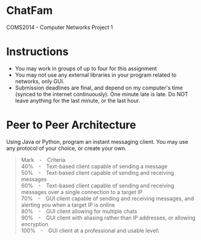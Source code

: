 # ChatFam
COMS2014 - Computer Networks Project 1
# Instructions
- You may work in groups of up to four for this assignment
- You may not use any external libraries in your program related to networks, only GUI.
- Submission deadlines are final, and depend on my computer's time (synced to the internet continuously). One minute late is late. Do NOT leave anything for the last minute, or the last hour.
# Peer to Peer Architecture
Using Java or Python, program an instant messaging client. You may use any protocol of your choice,
or create your own.
> Mark&emsp;-&emsp;Criteria\
> 40%&emsp;-&emsp;Text-based client capable of sending a message\
> 50%&emsp;-&emsp;Text-based client capable of sending and receiving messages\
> 60%&emsp;-&emsp;Text-based client capable of sending and receiving messages over a single connection to a target IP\
> 70%&emsp;-&emsp;GUI client capable of sending and receiving messages, and alerting you when a target IP is online\
> 80%&emsp;-&emsp;GUI client allowing for multiple chats\
> 90%&emsp;-&emsp;GUI client with aliasing rather than IP addresses, or allowing encryption\
> 100%&emsp;-&emsp;GUI client at a professional and usable level\
